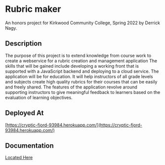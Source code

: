 # Rubric maker

An honors project for Kirkwood Community College, Spring 2022 by Derrick Nagy.

## Description

The purpose of this project is to extend knowledge from course work to create a webservice for a rubric creation and management application The skills that will be gained include developing a working front that is supported with a JavaScript backend and deploying to a cloud service. The application will be for education. It will help instructors of all grade levels and subjects create high quality rubrics for their courses that can be easily and freely shared. The features of the application revolve around supporting instructors to give meaningful feedback to learners based on the evaluation of learning objectives.

## Deployed At

[https://cryptic-fjord-93984.herokuapp.com/](https://cryptic-fjord-93984.herokuapp.com/)

## Documentation
[Located Here](https://drive.google.com/file/d/1ZglnLN-hmoYK3hv2o52MmgsG1BUPGJuv/view?usp=sharing)
